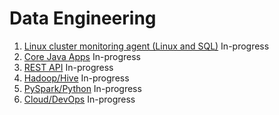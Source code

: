 # Data Engineering 
1. [Linux cluster monitoring agent (Linux and SQL)](./linux_sql) In-progress
2. [Core Java Apps](./core_java) In-progress
3. [REST API](./springboot) In-progress
4. [Hadoop/Hive](./hadoop) In-progress
5. [PySpark/Python](./spark) In-progress
6. [Cloud/DevOps](./cloud_devops) In-progress

